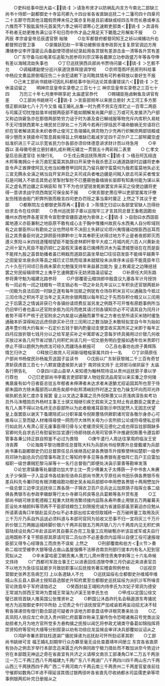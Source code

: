 <!-- { "loadSidebar": true } -->
　　○吏科给事中田大益＜锍-釒＞请急布贤才以防祸乱内言方今南北二部缺三尚书十侍郎一副都御史十寺监司卿九十四台省各省直缺巡抚二十二藩司四十四臬司二十五郡守而其他注籍假赍捧未任之属亦复称是且前诸缺或经四五年而长悬或奉五六推而不下股肱奚恃元首奚凭六季之祸可谓寒心乞速敕吏部类＜锍-釒＞具请有不称者无妨更推务满公议不旬日而中外才品之用足天下臲卼之形解矣不报
　　○丙辰  孝宗睿皇帝忌辰遣官祭  裕陵
　　○左军都督府都督同知王之祯以缉捕功升右都督照旧管卫事
　　○录擒妖犯赵一平等功被察徐淮参政郭光复复原官调边方用漕储参议李开藻密云兵备副使项德祯纪录起用各赏银有差游击金一清等各升赏有差
　　○广东守备马如电革任追赃为民参将刘宗汉等各戴罪立功参政盛万年等各夺俸有差以海贼流劫失事也
　　○丁巳巡抚狭西兵部尚书贾待问屡＜锍-釒＞乞骸不允
　　○调福建副使分巡兴泉道饶景晖提调学校　　○京师霪雨坏民房刑科给事中杨应文奏监房倒塌压伤二十余犯请敕下法司鞫其情有可矜者释放以普好生不报
　　○己未工部尚书姚继可因礼科都给事中张问达论其昏庸错误六＜锍-釒＞乞休温诏留之
　　明神宗显皇帝实录卷之三百七十三
神宗显皇帝实录卷之三百七十四
　　万历三十年七月庚申朔享祀  太庙遣官恭代
　　○赐辅臣拖卤鲥鱼及讲官有差
　　○工部尚书姚继可＜锍-釒＞言臣部频年以来册立册封  大工河工多方那借正额尚缺七八十万今又值  福王婚礼丛集一时为费不赀实在库贮止一百零二两臣与司属正切忧惶兹值羊绒银两臣部不能如期解发尚冀户部三万或可先发接济乃户部又称边饷窘急亦在那借两部势穷力诎于时为甚及查已解绒服等物充斥内库积久易蛀不无可惜狭西累年土塉民贫已摉处二十万两今若再行摉括民不堪命酿祸无穷请将已织在官者解进其余未织者停止俊河工告竣婚礼俱完物力少充再行织解庶两部钱粮或得少憩而关狭疲命可暂息肩矣得旨上供难缺已裁减岁定四千疋尔户工二部帑藏空虚姑准织进三千疋以示宽省民力尔各部亦须仰体德意讲求财计而以待急用
　　○辛酉以  圣母徽号册立册封诸礼成补赐元辅沈一贯银五十两彩叚二表里
　　○  仁孝文皇后忌辰遣官往  长陵行礼
　　○壬戌云南巡抚陈用宾＜锍-釒＞缅丑阿瓦结连木邦等夷拥众十余万直犯蛮莫其执辞曰开采使令我杀思正以通道路彼时边疆将吏奉臣令声正酋罪使阿瓦无他当如檄卷甲回阿瓦乃留兵据守蛮莫何为哉若蛮莫地失必无三宣无腾永全滇之祸当自开宝井启之夫司戎兵者唯边疆是问贼入欲击司采买者惟宝石是问贼入不欲击其势必至掣肘掣肘不已壅蔽弛备缅骑长驱即有知勇何能为谋以采买之虚名贾边疆之实祸臣知  陛下不为也伏望锐发乾断罢宝井采买之役使边疆将吏得一意讲求战守庶西南犹可保全矣不报
　　○癸亥御史萧应甲以吏部堂属攻讦僚友伤残皆由衙门积弊所致而极言四司吏办罚班之事当乘时厘正  上然之下其议于吏部
　　○都察院左佥都御史陈荐再＜锍-釒＞陈情乞归诏以各部堂官缺人岂得纷纷求去令在任供职
　　○贵州巡抚郭子章以巡按毕三才言其同总督王象乾因勘处播州水西地界各差官责令宣慰使安疆臣退地为亵体上＜锍-釒＞自劾曰水西固臣属地遵义亦臣兼制之地臣原不敢有成心主于胸中惟播州故民与水西夷人自分畛域则有之此督臣所以有勘处之议也然经年不决田土失耕议论烦兴夷情骚动按臣西巡耳而目之其责备臣何说之辞顾臣待罪黔中三年其奉职无状得过地方不止是者夜郎即灭而遵义贵阳斗米四钱道殣相望臣不能饭皮林即歼黎平大疫二月城内死六百人兴黄新龙之间十室九死臣不能药铜仁之苖假天潢者虽已擒缚而洪水为菑湮城堕垣在在而是臣不能捍九股之苖昔助播者虽已稍戢而道路饥苖坐草劫□往往窃发臣不能缉平越黄平之田瓮安龙泉余庆等县之城已丈已筑而垣濠未就赋役未派庠序未设臣不能竟臣年已六十久在行间顷已告病未蒙俞允勉强支持年来益甚岂能为  皇上敉甫定之边陲拯拯罢之穷民绥辑顽悍之土夷乎乞速赐罢斥无妨贤路温诏留之
　　○补原任大同东路参将黄守魁为福建北路参将
　　○户部覆密云粮饷郎中殷盘议九塞各军计月授饷有一闰必有一闰之钱粮有一项支销必有一项之补处先年议以三年积余还官银两抵补一闰极为良法后因一时缺乏遂有每年加抵之例犹有仓场存积米豆可以通融及今抵过三闰仓场之积尚不足当年之支夫附余银两既以每年扣之于先而存积仓粮又以三闰用之于后匮乏之情诚非获已今各镇纷请烦费反滋另发之例既不可开惟有原题事例所当仍旧举行者也盖以还官附余抵为闰月而绝其请讨则各镇知京必不可请其自为闰月计者势不得不严核于还官附余之内矣是以通融而兼节省之方者也至所请买米随时缓急通融本折深得裕边远虑但欲买补已住三闰用过之数当缺乏未敢轻拟宜自今年为始如遇年豊价贱大约每米一石定价五钱于额内酌量动支便宜收买其所买之米即于每年正四月应放折银七钱月分以之给军是买补之中寓即省之意每岁终具揭用过价银几何收买放过米各几何节省过银几何积贮尚该几何一切文册务明白登报如遇年俭米贵即行停止不得以题例为拘庶法可经久而疆场永赖报可
　　○乙丑右春坊右庶子黄辉陈情乞归许之
　　○释放已故庶人可涧新垣睦榏家属共四十一名
　　○丁卯荫原任户部尚书杨俊民孙杨胤芳送国子监读书　　○戊辰以广东斩获黎贼二千三百有奇甘肃斩获虏首三百七十八颗宣捷遣侯郭大诚于  南郊徐文炜于  北郊驸马侯拱宸于  太庙各行祭告礼
　　○录四川梁山县举人来知德为翰林院待诏从贵州巡抚郭子章以学行荐也
　　○己巳吏部尚书李戴言吏部职掌人物铨叙流品周官以来实重之奈何陵夷衰废有如今日者臣总铨五年郁者未伸滞者未达求者未遂酿尤招诟固其所也至于侍郎朱国祚方除未履部而以病告矣郎中赵邦清峭刻忤时逐之宜也乃操戈环向而邓光祚侯执躬去吴仁度亦复报罢  皇上以文选之事属之员外倪斯蕙又以资浅病深告矣考功员外马洙稽勋员外杨材主事王士骐又相继引疾乞假矣天之生材止有此数臣之属吏止有几人类不得以功名终无亦臣部所以为此者极难耳臣劄示申饬犹然人无固志伏望  皇上亟罢臣以谢天下蚤建陪贰以分职率属令倪斯蕙恪供厥职诸司官各敬尔身赤心可推毋以三至而疑人材难得毋使一网而尽大体所关毋为小言所损公论或符毋使私忿得行如此则人有肃心官无废事臣得归骨与父老缓须臾死见德化之成也得旨铨部既缺多官卿何先自求去已有慰留别旨宜遵行侍郎待朕点用司官俱不许推避倪斯蕙令遵旨即管事各秉公持正朕自照鉴不必过为畏阻
　　○庚午遣行人周达往掌周府临汝王安洔丧葬　　○论海南平黎功赠原任总督陈大科为兵部尚书给祭葬升总督戴燿为兵部尚书兼右副都御史仍旧总督原任总兵侯继高纪录各赉银币升按察使林如楚职一级参将邓钟为副总兵仍旧管事布政王仁等知府李多见等各赉银有差恤阵亡百户王应雷加祖职一级世袭贼犯黎马屎等十一名行总督衙门即便处决袅示蒙善等勘审发落
　　○论甘肃镇番等处屡捷功加大学士沈一贯少傅兼太子太傅荫一子中书舍人朱赓太子少保荫一子入监读书各给新衔诰命兵部尚书萧大亨原任尚书田乐俱各赉银币有差兵科先令署印桂有根洪瞻祖勘功御史吴永裕兵部郎中申用懋各赉银十两用懋加升一级总督三边李汶巡抚徐三畏各荫一子锦衣卫百户总兵达云加原荫子指挥佥事二级俱各赉银币右参政李徽猷等行太仆寺卿马邦良等总兵葛赖等各升赏有差
　　○工部尚书姚可继言乾德殿工程重大财用浩繁顷接内监陈永寿所奏止用银五万两雇募夫匠设处木植颜料等项再不干臣部钱粮包工刻限报完诚为省速臣部虽至窘迫亦应勉从所请苐请角□羊银赴监买办似不必本部出给实收但取城砖一百万破砖量工取用及灰三千万斤乃系自外运送必须科道与本部司官同为验收又恐事不归一宜将灰三千万斤折价银三万两搬运城砖脚价银六千两并前银五万两共银八万六千两库内见无积贮俱容陆续设处角□羊赴该监听其自募买办完工及量工应用破甎亦听该监或军或夫自行运用既称不复干预臣部其原请司官二员似亦不必差委庶内监得以自便工役可速报竣臣部又得专心经理各工而庶务不误矣  上然之
　　○刑部覆南和伯方＜火节＞奏称二祖坟茔被李大银等侵占凿山盖屋强横不法移咨南京刑部行提本内有名人犯到官究拟从之
　　○辛未宴哈密卫朝贡夷人畏兀儿肃州寄住贡夷孛剌等三十六名命候文炜待
　　○广西都司军政佥事王仁以进表回任违限夺俸三月仍谕近来进表官员不以地方为急往往延捱岁月致妨职事以后抚按务著实稽查照例参处
　　○巡视京营御史张养志告病乞归  上以各道缺人不允
　　○巡抚延绥右佥都御史孙维城卒维城山东丘县人繇进士授知县选御史升知府累至佥都御史巡抚延绥为派扒沙军所噪言官论效竟卒于军府请恤迟之
　　○癸酉封益王翊矧内侍李氏为次妃子常洞为德安王常湖为郧西王常溡为豊城王常淄为泸溪王皆李氏生也
　　○甲戌以定国公徐文璧已故班首缺人推英国公张惟贤补之
　　○黔国公沐昌祚托名会稿遨游东粤骚扰地方为巡按御史李时华所劾  上切责之令行该抚按官严加戒谕若再妄动招尤决不轻宥各驿递但有借行勘合踪迹可疑者许该地方即拿盘诘申详根究奏来处治
　　○乙亥凤阳人徐应龙亡命流入贵州铜仁府苗寨诈称亲王屡传伪令恐喝诸夷召号党类出没劫掠者九月为地方官所觉多方悬构擒之抚按以闻乞将参政尤锡类守备葛如锦指挥蒋崇贤知府等官何大缙等分别叙录以劝有功徐应龙监候会审详决兵部覆如议诏从之
　　○鸿胪寺署丞郭铉枉道湖广骚扰驿递为巡抚赵可怀所劾诏革其职
　　○工部尚书姚继可言  福王婚礼刻期举行众办夥至毫无设处查嘉靖年间册立  东宫各省直原有协办之例去岁举行本部念迩来匮乏内外俱同故宁极力措处而不敢加派奈今势迫计穷在本部既无神运之奇在省直宜有共济之义请移文南京工部凑角□羊二万五千两浙江一万二千两江西八千两福建九千两广东八千两湖广八千两四川四千两山东六千两山西三千两狭西四千两广西二千两河南六千两云南三千两贵州二千两差官星夜前往守催即如数角□羊进不得延误其借过银两径听各省直先尽收纳都水司监儒吏承等项事例银两扣补完日册报从之
